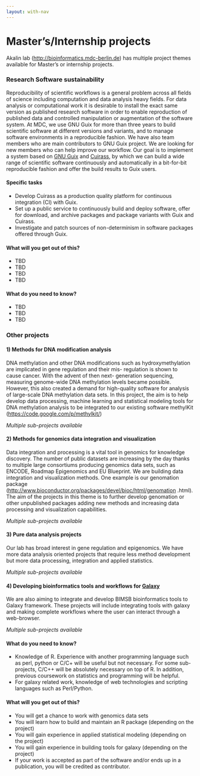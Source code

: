 ```yaml
---
layout: with-nav
---
```


# Master’s/Internship projects 
Akalin lab (http://bioinformatics.mdc-berlin.de) has multiple project themes available for Master’s or internship projects.


### Research Software sustainability 
Reproducibility of scientific workflows is a general problem across all fields of science including computation and data 
analysis heavy fields. For data analysis or computational work it is desirable to install the exact same version as 
published research software in order to enable reproduction of published data and controlled manipulation or augmentation 
of the software system. At MDC, we use GNU Guix for more than three years to build scientific software at different 
versions and variants, and to manage software environments in a reproducible fashion. We have also team members who 
are main contributors to GNU Guix project. We are looking for new members who can help improve our workflow.
Our goal is to implement a system based on [GNU Guix](https://www.gnu.org/software/guix/manual/html_node/Package-Management.html) 
and [Cuirass](https://notabug.org/mthl/cuirass), by which we can build a wide range of scientific software continuously and 
automatically in a bit-for-bit reproducible fashion and offer the build results to Guix users.

#### Specific tasks
- Develop Cuirass as a production quality platform for continuous integration (CI) with Guix.
- Set up a public service to continuously build and deploy software, offer for download, and archive packages and 
package variants with Guix and Cuirass.
- Investigate and patch sources of non-determinism in software packages offered through Guix.

#### What will you get out of this?
* TBD
* TBD
* TBD
* TBD

#### What do you need to know?
* TBD
* TBD
* TBD




### Other projects
#### 1) Methods for DNA modification analysis
DNA methylation and other DNA modifications such as hydroxymethylation are implicated in gene regulation and their mis- regulation is shown to cause cancer. With the advent of then next- generation sequencing, measuring genome-wide DNA methylation levels became possible. However, this also created a demand for high-quality software for analysis of large-scale DNA methylation data sets. In this project, the aim is to help develop data processing, machine learning and statistical modeling tools for DNA methylation analysis to be integrated to our existing software methylKit (https://code.google.com/p/methylkit/)

_Multiple sub-projects available_

#### 2) Methods for genomics data integration and visualization
Data integration and processing is a vital tool in genomics for knowledge discovery. The number of public datasets are increasing by the day thanks to multiple large consortiums producing genomics data sets, such as ENCODE, Roadmap Epigenomics and EU Blueprint. We are building data integration and visualization methods. One example is our genomation package (http://www.bioconductor.org/packages/devel/bioc/html/genomation .html). The aim of the projects in this theme is to further develop genomation or other unpublished packages adding new methods and increasing data processing and visualization capabilities.

_Multiple sub-projects available_

#### 3) Pure data analysis projects
Our lab has broad interest in gene regulation and epigenomics. We have more data analysis oriented projects that require less method development but more data processing, integration and applied statistics.

_Multiple sub-projects available_

#### 4) Developing bioinformatics tools and workflows for [Galaxy](https://usegalaxy.org/)
We are also aiming to integrate and develop BIMSB bioinformatics tools to Galaxy framework. These projects will include integrating tools with galaxy and making complete workflows where the user can interact through a web-browser. 

_Multiple sub-projects available_

#### What do you need to know?
* Knowledge of R. Experience with another programming language such as perl, python or C/C+ will be useful but not necessary. For some sub-projects, C/C++ will be absolutely necessary on top of R. In addition, previous coursework on statistics and programming will be helpful.
* For galaxy related work, knowledge of web technologies and scripting languages such as Perl/Python.

#### What will you get out of this?
* You will get a chance to work with genomics data sets
* You will learn how to build and maintain an R package (depending on the project)
* You will gain experience in applied statistical modeling (depending on the project)
* You will gain experience in building tools for galaxy (depending on the project)
* If your work is accepted as part of the software and/or ends up in a publication, you will be credited as contributor.




